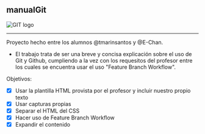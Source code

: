 ## manualGit
![GIT logo](http://www.yellosoft.us/public/images/git.png)
___
Proyecto hecho entre los alumnos @tmarinsantos y @E-Chan.

* El trabajo trata de ser una breve y concisa explicación sobre el uso de Git y Github, 
cumpliendo a la vez con los requesitos del profesor entre los cuales se encuentra usar el uso "Feature Branch Workflow".

Objetivos:
- [x] Usar la plantilla HTML provista por el profesor y incluir nuestro propio texto
- [x] Usar capturas propias
- [x] Separar el HTML del CSS
- [x] Hacer uso de Feature Branch Workflow
- [x] Expandir el contenido